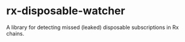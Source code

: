 # rx-disposable-watcher
A library for detecting missed (leaked) disposable subscriptions in Rx chains.
